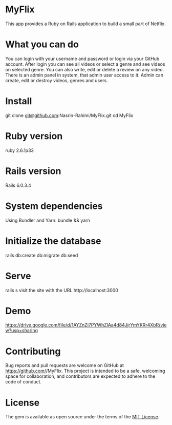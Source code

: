 # MyFlix

This app provides a Ruby on Rails application to build a small part of Netflix.

# What you can do

You can login with your username and password or login via your GitHub account. After login you can see all videos or select a genre and see videos on selected genre. You can also write, edit or delete a review on any video. There is an admin panel in system, that admin user access to it. Admin can create, edit or destroy videos, genres and users.

# Install

git clone git@github.com:Nasrin-Rahimi/MyFlix.git
cd MyFlix

# Ruby version

ruby 2.6.1p33

# Rails version

Rails 6.0.3.4

# System dependencies

Using Bundler and Yarn:
bundle && yarn

# Initialize the database

rails db:create db:migrate db:seed

# Serve

rails s
visit the site with the URL http://localhost:3000

# Demo
https://drive.google.com/file/d/1AYZnZi7PYWhZlAa4d84JjrYmYKRr4XbR/view?usp=sharing

# Contributing

Bug reports and pull requests are welcome on GitHub at https://github.com/<Nasrin-Rahimi>/MyFlix. This project is intended to be a safe, welcoming space for collaboration, and contributors are expected to adhere to the code of conduct.

# License

The gem is available as open source under the terms of the [MIT License](https://opensource.org/licenses/MIT).

